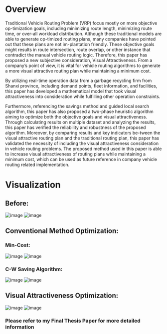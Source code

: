# Overview
Traditional Vehicle Routing Problem (VRP) focus mostly on more objective op-timization goals, including minimizing route length, minimizing route time, or over-all workload distribution. Although these traditional models are able to generate op-timized routing plans, many companies have pointed out that these plans are not im-plantation friendly. These objective goals might results in route intersection, route overlap, or other instance that contradict the manual vehicle routing logic. Therefore, this paper has proposed a new subjective consideration, Visual Attractiveness. From a company’s point of view, it is vital for vehicle routing algorithms to generate a more visual attractive routing plan while maintaining a minimum cost.

By utilizing real-time operation data from a garbage recycling firm from Shanxi province, including demand points, fleet information, and facilities, this paper has developed a mathematical model that took visual attractiveness into consideration while fulfilling other operation constraints. 

Furthermore, referencing the savings method and guided local search algorithm, this paper has also proposed a two-phase heuristic algorithm aiming to optimize both the objective goals and visual attractiveness. Through calculating results on multiple dataset and analyzing the results, this paper has verified the reliability and robustness of the proposed algorithm. Moreover, by comparing results and key indicators be-tween the visual attractive routing plan and the traditional routing plan, this paper has validated the necessity of including the visual attractiveness consideration in vehicle routing problems. The proposed method used in this paper is able to increase visual attractiveness of routing plans while maintaining a minimum cost, which can be used as future reference in company vehicle routing related implementation.
# Visualization
## Before:
![image](https://github.com/Marcozc19/public.github.io/assets/127183986/124868e7-fb60-4c70-b09e-ed67397e01f8)
![image](https://github.com/Marcozc19/public.github.io/assets/127183986/e5ab3a3c-c674-4290-87c4-d4a963fdc1ab)
## Conventional Method Optimization:
### Min-Cost:
![image](https://github.com/Marcozc19/public.github.io/assets/127183986/0114d20a-85c1-4516-a071-9c21e859ad20)
![image](https://github.com/Marcozc19/public.github.io/assets/127183986/ea10487a-e30f-4655-bbf2-8c346dabc861)
### C-W Saving Algorithm:
![image](https://github.com/Marcozc19/public.github.io/assets/127183986/3eb4d465-fe40-479c-a262-c8964126d3ba)
![image](https://github.com/Marcozc19/public.github.io/assets/127183986/775f3110-05e0-41cb-b3d5-d9feb93bd874)
## Visual Attractiveness Optimization:
![image](https://github.com/Marcozc19/public.github.io/assets/127183986/5d8ca87e-e778-42f3-94da-34e9fad3da95)
![image](https://github.com/Marcozc19/public.github.io/assets/127183986/f87f3953-bbcd-43bc-a588-ce3ac5c702d9)

### Please refer to my Final Thesis Paper for more detailed information
